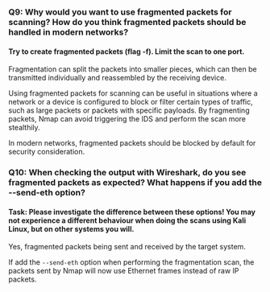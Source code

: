 ### Q9: Why would you want to use fragmented packets for scanning? How do you think fragmented packets should be handled in modern networks?

####  Try to create fragmented packets (flag -f). Limit the scan to one port.

Fragmentation can split the packets into smaller pieces, which can then be transmitted individually and reassembled by the receiving device.

Using fragmented packets for scanning can be useful in situations where a network or a device is configured to block or filter certain types of traffic, such as large packets or packets with specific payloads. By fragmenting packets, Nmap can avoid triggering the IDS and perform the scan more stealthily.

In modern networks, fragmented packets should be blocked by default for security consideration.

### Q10: When checking the output with Wireshark, do you see fragmented packets as expected? What happens if you add the --send-eth option?

#### Task: Please investigate the difference between these options! You may not experience a different behaviour when doing the scans using Kali Linux, but on other systems you will.



Yes,  fragmented packets being sent and received by the target system.

If add the `--send-eth` option when performing the fragmentation scan, the packets sent by Nmap will now use Ethernet frames instead of raw IP packets.